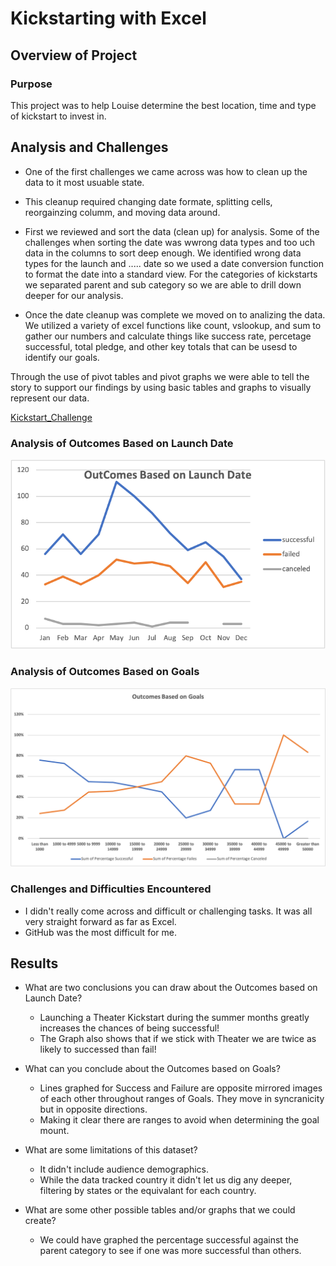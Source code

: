 # Kickstarting with Excel

## Overview of Project

### Purpose

This project was to help Louise determine the best location, time and type of kickstart to invest in. 

## Analysis and Challenges
- One of the first challenges we came across was how to clean up the data to it most usuable state. 
- This cleanup required changing date formate, splitting cells, reorgainzing columm, and moving data around.
- First we reviewed and sort the data (clean up) for analysis. Some of the challenges when sorting the date was wwrong data types and too uch data in the columns to sort deep enough. We identified wrong data types for the launch and ..... date so we used a date conversion function to format the date into a standard view. For the categories of kickstarts we separated parent and sub category so we are able to drill down deeper for our analysis.

- Once the date cleanup was complete we moved on to analizing the data. We utilized a variety of excel functions like count, vslookup, and sum to gather our numbers and calculate things like success rate, percetage successful, total pledge, and other key totals that can be usesd to identify our goals.

Through the use of pivot tables and pivot graphs we were able to tell the story to support our findings by using basic tables and graphs to visually represent our data.

[Kickstart_Challenge](https://github.com/austink24/kickstarter-analysis/blob/master/Kickstarter_Challenge.xlsx)

### Analysis of Outcomes Based on Launch Date
![Theater_Outcomes_vs_Launch](https://github.com/austink24/kickstarter-analysis/blob/master/Theater_Outcomes_vs_Launch.png)
### Analysis of Outcomes Based on Goals

![Outcomes_vs_Goals](https://github.com/austink24/kickstarter-analysis/blob/master/Outcomes_vs_Goals.png)

### Challenges and Difficulties Encountered

 - I didn't really come across and difficult or challenging tasks. It was all very straight forward as far as Excel.
 - GitHub was the most difficult for me. 

## Results

- What are two conclusions you can draw about the Outcomes based on Launch Date?

    - Launching a Theater Kickstart during the summer months greatly increases the chances of being successful!
    - The Graph also shows that if we stick with Theater we are twice as likely to successed than fail!
    
- What can you conclude about the Outcomes based on Goals?

  - Lines graphed for Success and Failure are opposite mirrored images of each other throughout ranges of Goals. They move in syncranicity but in opposite directions.
  - Making it clear there are ranges to avoid when determining the goal mount. 
  
- What are some limitations of this dataset?

  - It didn't include audience demographics.
  - While the data tracked country it didn't let us dig any deeper, filtering by states or the equivalant for each country. 
  
- What are some other possible tables and/or graphs that we could create?

  - We could have graphed the percentage successful against the parent category to see if one was more successful than others.
